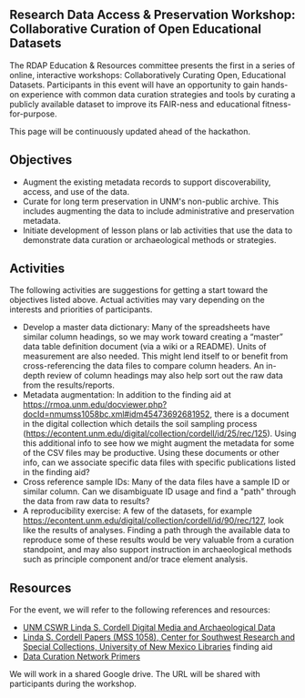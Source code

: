 ## Research Data Access & Preservation Workshop: Collaborative Curation of Open Educational Datasets

The RDAP Education & Resources committee presents the first in a series of online, interactive workshops: Collaboratively Curating Open, Educational Datasets. Participants in this event will have an opportunity to gain hands-on experience with common data curation strategies and tools by curating a publicly available dataset to improve its FAIR-ness and educational fitness-for-purpose.

This page will be continuously updated ahead of the hackathon. 

## Objectives

* Augment the existing metadata records to support discoverability, access, and use of the data.
* Curate for long term preservation in UNM's non-public archive. This includes augmenting the data to include administrative and preservation metadata.
* Initiate development of lesson plans or lab activities that use the data to demonstrate data curation or archaeological methods or strategies.

## Activities

The following activities are suggestions for getting a start toward the objectives listed above. Actual activities may vary depending on the interests and priorities of participants.

* Develop a master data dictionary: Many of the spreadsheets have similar column headings, so we may work toward creating a “master” data table definition document (via a wiki or a README). Units of measurement are also needed. This might lend itself to or benefit from cross-referencing the data files to compare column headers. An in-depth review of column headings may also help sort out the raw data from the results/reports.
* Metadata augmentation: In addition to the finding aid at https://rmoa.unm.edu/docviewer.php?docId=nmumss1058bc.xml#idm45473692681952, there is a document in the digital collection which details the soil sampling process (https://econtent.unm.edu/digital/collection/cordell/id/25/rec/125). Using this additional info to see how we might augment the metadata for some of the CSV files may be productive. Using these documents or other info, can we associate specific data files with specific publications listed in the finding aid?
* Cross reference sample IDs: Many of the data files have a sample ID or similar column. Can we disambiguate ID usage and find a "path" through the data from raw data to results?
* A reproducibility exercise: A few of the datasets, for example https://econtent.unm.edu/digital/collection/cordell/id/90/rec/127, look like the results of analyses. Finding a path through the available data to reproduce some of these results would be very valuable from a curation standpoint, and may also support instruction in archaeological methods such as principle component and/or trace element analysis.

## Resources

For the event, we will refer to the following references and resources:

* [UNM CSWR Linda S. Cordell Digital Media and Archaeological Data](https://econtent.unm.edu/digital/collection/cordell)
* [Linda S. Cordell Papers (MSS 1058), Center for Southwest Research and Special Collections, University of New Mexico Libraries](https://rmoa.unm.edu/docviewer.php?docId=nmumss1058bc.xml) finding aid
* [Data Curation Network Primers](https://datacurationnetwork.org/resources/data-curation-primers/)

We will work in a shared Google drive. The URL will be shared with participants during the workshop.
